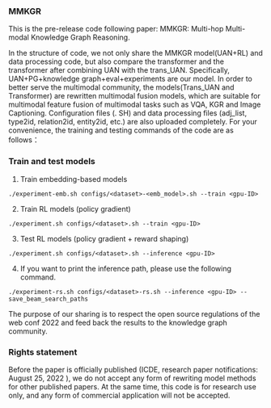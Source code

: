   ### MMKGR

  This is the pre-release code following paper: MMKGR: Multi-hop Multi-modal Knowledge Graph Reasoning.
  
  In the structure of code, we not only share the MMKGR model(UAN+RL) and data processing code, but also compare the transformer and the transformer after combining UAN with the trans_UAN. Specifically, UAN+PG+knowledge graph+eval+experiments are our model. In order to better serve the multimodal community, the models(Trans_UAN and Transformer) are rewritten multimodal fusion models, which are suitable for multimodal feature fusion of multimodal tasks such as VQA, KGR and Image Captioning. Configuration files (. SH) and data processing files (adj_list, type2id, relation2id, entity2id, etc.) are also uploaded completely. For your convenience, the training and testing commands of the code are as follows：
  
  ### Train and test models
  1. Train embedding-based models
```
./experiment-emb.sh configs/<dataset>-<emb_model>.sh --train <gpu-ID>
```
2. Train RL models (policy gradient)
```
./experiment.sh configs/<dataset>.sh --train <gpu-ID>
```
3. Test RL models (policy gradient + reward shaping)
```
./experiment.sh configs/<dataset>.sh --inference <gpu-ID>
```
4. If you want to print the inference path, please use the following command.
```
./experiment-rs.sh configs/<dataset>-rs.sh --inference <gpu-ID> --save_beam_search_paths
```
  
  The purpose of our sharing is to respect the open source regulations of the web conf 2022 and feed back the results to the knowledge graph community.
  
 ### Rights statement

Before the paper is officially published (ICDE, research paper notifications:  August 25, 2022 ), we do not accept any form of rewriting model methods for other published papers. At the same time, this code is for research use only, and any form of commercial application will not be accepted.
